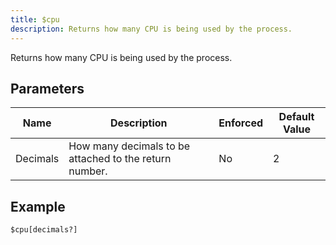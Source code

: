 ```yaml
---
title: $cpu
description: Returns how many CPU is being used by the process.
---
```


Returns how many CPU is being used by the process.
## Parameters
|   Name   |                      Description                       | Enforced | Default Value |
|----------|--------------------------------------------------------|----------|---------------|
| Decimals | How many decimals to be attached to the return number. | No       |             2 |
## Example
```eats
$cpu[decimals?]
```